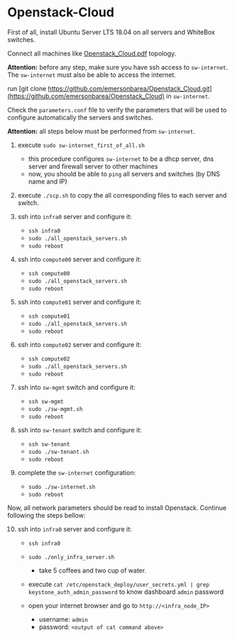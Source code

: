 # Openstack-Cloud

First of all, install Ubuntu Server LTS 18.04 on all servers and WhiteBox switches.

Connect all machines like [Openstack_Cloud.pdf](https://github.com/emersonbarea/Openstack_Cloud/blob/master/Openstack_Cloud.pdf) topology.

**Attention:** before any step, make sure you have ssh access to ```sw-internet```. The ```sw-internet``` must also be able to access the internet.

run [git clone https://github.com/emersonbarea/Openstack_Cloud.git](https://github.com/emersonbarea/Openstack_Cloud) in ```sw-internet```.

Check the ```parameters.conf``` file to verify the parameters that will be used to configure automatically the servers and switches.

**Attention:** all steps below must be performed from ```sw-internet```.

1. execute ```sudo sw-internet_first_of_all.sh```
	- this procedure configures ```sw-internet``` to be a dhcp server, dns server and firewall server to other machines
	- now, you should be able to ```ping``` all servers and switches (by DNS name and IP)

2. execute ```./scp.sh``` to copy the all corresponding files to each server and switch.

3. ssh into ```infra0``` server and configure it:
	- ```ssh infra0```
	- ```sudo ./all_openstack_servers.sh```
	- ```sudo reboot```

4. ssh into ```compute00``` server and configure it:
	- ```ssh compute00```
	- ```sudo ./all_openstack_servers.sh```
	- ```sudo reboot```

5. ssh into ```compute01``` server and configure it:
	- ```ssh compute01```
	- ```sudo ./all_openstack_servers.sh```
	- ```sudo reboot```

6. ssh into ```compute02``` server and configure it:
	- ```ssh compute02```
	- ```sudo ./all_openstack_servers.sh```
	- ```sudo reboot```

7. ssh into ```sw-mgmt``` switch and configure it:
	- ```ssh sw-mgmt```
	- ```sudo ./sw-mgmt.sh```
	- ```sudo reboot```

8. ssh into ```sw-tenant``` switch and configure it:
	- ```ssh sw-tenant```
	- ```sudo ./sw-tenant.sh```
	- ```sudo reboot```

9. complete the ```sw-internet``` configuration:
	- ```sudo ./sw-internet.sh```
	- ```sudo reboot```

Now, all network parameters should be read to install Openstack. Continue following the steps bellow:

10. ssh into ```infra0``` server and configure it:
	- ```ssh infra0```
	- ```sudo ./only_infra_server.sh```
      
    	- take 5 coffees and two cup of water.

	- execute ```cat /etc/openstack_deploy/user_secrets.yml | grep keystone_auth_admin_password``` to know dashboard ```admin``` password
	- open your internet browser and go to ```http://<infra_node_IP>```

     	- username: ```admin```
    	- password: ```<output of cat command above>```